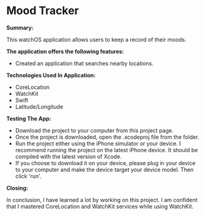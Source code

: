 # Mood Tracker

**Summary:**

This watchOS application allows users to keep a record of their moods.

**The application offers the following features:**

* Created an application that searches nearby locations.


**Technologies Used In Application:**
* CoreLocation
* WatchKit
* Swift
* Latitude/Longitude


**Testing The App:**
* Download the project to your computer from this project page.
* Once the project is downloaded, open the .xcodeproj file from the folder.
* Run the project either using the iPhone simulator or your device. I recommend running the project on the latest iPhone device. It should be compiled with the latest version of Xcode.
* If you choose to download it on your device, please plug in your device to your computer and make the device target your device model. Then click 'run'.

**Closing:**

In conclusion, I have learned a lot by working on this project. I am confident that I mastered CoreLocation and WatchKit services while using WatchKit.

